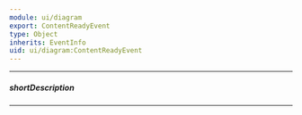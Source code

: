 ```yaml
---
module: ui/diagram
export: ContentReadyEvent
type: Object
inherits: EventInfo
uid: ui/diagram:ContentReadyEvent
---
```

---
##### shortDescription
<!-- Description goes here -->

---
<!-- Description goes here -->